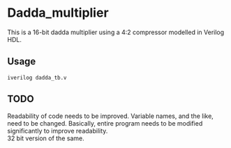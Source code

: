 # Dadda_multiplier
This is a 16-bit dadda multiplier using a 4:2 compressor modelled in Verilog HDL.

## Usage
```iverilog dadda_tb.v```
## TODO
Readability of code needs to be improved. Variable names, and the like, need to be changed. Basically, entire program needs to be modified significantly to improve readability.  
32 bit version of the same.
